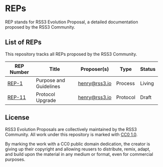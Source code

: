 # REPs

REP stands for RSS3 Evolution Proposal, a detailed documentation proposed by the RSS3 Community.

## List of REPs

This repository tracks all REPs proposed by the RSS3 Community.

| REP Number                 | Title                  | Proposer(s)     | Type     | Status |
| -------------------------- | ---------------------- | --------------- | -------- | ------ |
| [REP-1](./REPs/REP-1.md)   | Purpose and Guidelines | <henry@rss3.io> | Process  | Living |
| [REP-11](./REPs/REP-11.md) | Protocol Upgrade       | <henry@rss3.io> | Protocol | Draft  |

## License

RSS3 Evolution Proposals are collectively maintained by the RSS3 Community. All work under this repository is marked with [CC0 1.0](./LICENSE).

By marking the work with a CC0 public domain dedication, the creator is giving up their copyright and allowing reusers to distribute, remix, adapt, and build upon the material in any medium or format, even for commercial purposes.
